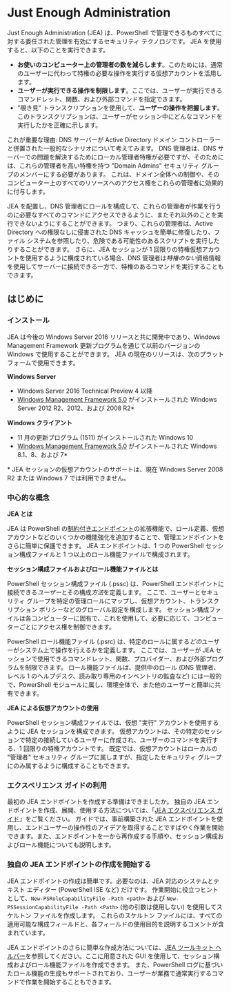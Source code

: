 # Just Enough Administration
Just Enough Administration (JEA) は、PowerShell で管理できるものすべてに対する委任された管理を有効にするセキュリティ テクノロジです。
JEA を使用すると、以下のことを実行できます。
- **お使いのコンピューター上の管理者の数を減らします**。このためには、通常のユーザーに代わって特権の必要な操作を実行する仮想アカウントを活用します。
- **ユーザーが実行できる操作を制限します**。ここでは、ユーザーが実行できるコマンドレット、関数、および外部コマンドを指定できます。
- "覗き見" トランスクリプションを使用して、**ユーザーの操作を把握します**。このトランスクリプションは、ユーザーがセッション中にどんなコマンドを実行したかを正確に示します。

これが重要な理由: 
DNS サーバーが Active Directory ドメイン コントローラーと併置された一般的なシナリオについて考えてみます。
DNS 管理者は、DNS サーバーでの問題を解決するためにローカル管理者特権が必要ですが、そのためには、これらの管理者を高い特権を持つ "Domain Admins" セキュリティ グループのメンバーにする必要があります。
これは、ドメイン全体への制御や、そのコンピューター上のすべてのリソースへのアクセス権をこれらの管理者に効果的に付与します。

JEA を配置し、DNS 管理者にロールを構成して、これらの管理者が作業を行うのに必要なすべてのコマンドにアクセスできるように、またそれ以外のことを実行できないようにすることができます。
つまり、これらの管理者は、Active Directory への権限なしに侵害された DNS キャッシュを簡単に修復したり、ファイル システムを参照したり、危険である可能性のあるスクリプトを実行したりすることができます。
さらに、JEA セッションが 1 回限りの特権仮想アカウントを使用するように構成されている場合、DNS 管理者は*特権のない*資格情報を使用してサーバーに接続できる一方で、特権のあるコマンドを実行することもできます。

## はじめに

### インストール
JEA は今後の Windows Server 2016 リリースと共に開発中であり、Windows Management Framework 更新プログラムを通じて以前のバージョンの Windows で使用することができます。
JEA の現在のリリースは、次のプラットフォームで使用できます。

**Windows Server**
- Windows Server 2016 Technical Preview 4 以降
- [Windows Management Framework 5.0](https://www.microsoft.com/en-us/download/details.aspx?id=50395) がインストールされた Windows Server 2012 R2、2012、および 2008 R2\*

**Windows クライアント**
- 11 月の更新プログラム (1511) がインストールされた Windows 10
- [Windows Management Framework 5.0](https://www.microsoft.com/en-us/download/details.aspx?id=50395) がインストールされた Windows 8.1、8、および 7\*

\* JEA セッションの仮想アカウントのサポートは、現在 Windows Server 2008 R2 または Windows 7 では利用できません。


### 中心的な概念
**JEA とは**

JEA は PowerShell の[制約付きエンドポイント](http://blogs.technet.com/b/heyscriptingguy/archive/2014/03/31/introduction-to-powershell-endpoints.aspx)の拡張機能で、ロール定義、仮想アカウントなどのいくつかの機能強化を追加することで、管理エンドポイントをさらに簡単に保護できます。
JEA エンドポイントは、1 つの PowerShell セッション構成ファイルと 1 つ以上のロール機能ファイルで構成されます。

**セッション構成ファイルおよびロール機能ファイルとは**

PowerShell セッション構成ファイル (.pssc) は、PowerShell エンドポイントに接続できる*ユーザー*とその構成*方法*を定義します。
ここで、ユーザーとセキュリティ グループを特定の管理ロールにマップし、仮想アカウント、トランスクリプション ポリシーなどのグローバル設定を構成します。
セッション構成ファイルは各コンピューターに固有で、これを使用して、必要に応じて、コンピューターごとにアクセス権を制御できます。

PowerShell ロール機能ファイル (.psrc) は、特定のロールに属する*どの*ユーザーがシステム上で操作を行えるかを定義します。
ここでは、ユーザーが JEA セッションで使用できるコマンドレット、関数、プロバイダー、および外部プログラムを制限できます。
ロール機能ファイルは、提供中のロール (DNS 管理者、レベル 1 のヘルプデスク、読み取り専用のインベントリの監査など) には一般的で、PowerShell モジュールに属し、環境全体で、また他のユーザーと簡単に共有できます。

**JEA による仮想アカウントの使用**

PowerShell セッション構成ファイルでは、仮想 "実行" アカウントを使用するように JEA セッションを構成できます。
仮想アカウントは、その特定のセッションで特定の接続しているユーザーに作成され、ユーザーのコマンドを実行する、1 回限りの特権アカウントです。
既定では、仮想アカウントはローカルの "管理者" セキュリティ グループに属しますが、指定したセキュリティ グループにのみ属するように構成することもできます。

### エクスペリエンス ガイドの利用
最初の JEA エンドポイントを作成する準備はできましたか。
独自の JEA エンドポイントを作成、展開、使用する方法については、「[JEA エクスペリエンス ガイド](jea-uide.md)」をご覧ください。
ガイドでは、事前構築された JEA エンドポイントを使用し、エンドユーザーの操作性のアイデアを取得することですばやく作業を開始できます。また、エンドポイントを一から再作成する手順や、セッション構成およびロール機能についても説明します。

### 独自の JEA エンドポイントの作成を開始する
JEA エンドポイントの作成は簡単です。必要なのは、JEA 対応のシステムとテキスト エディター (PowerShell ISE など) だけです。
作業開始に役立つヒントとして、`New-PSRoleCapabilityFile -Path <path>` および `New-PSSessionCapabilityFile -Path <Path>` (他の引数は使用しない) を使用してスケルトン ファイルを作成します。
これらのスケルトン ファイルには、すべての適用可能な構成フィールドと、各フィールドの使用目的を説明するコメントが含まれています。

JEA エンドポイントのさらに簡単な作成方法については、[JEA ツールキット ヘルパー](http://blogs.technet.com/b/privatecloud/archive/2015/12/20/introducing-the-updated-jea-helper-tool.aspx)を参照してください。ここに用意された GUI を使用して、セッション構成およびロール機能ファイルを作成できます。
また、PowerShell ログに基づいたロール機能の生成もサポートされており、ユーザーが業務で通常実行するコマンドで作業を開始することもできます。


<!--HONumber=Jun16_HO3-->



